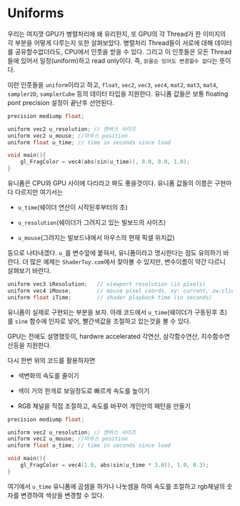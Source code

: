 # Uniforms

우리는 여지껏 GPU가 병렬처리에 왜 유리한지, 또 GPU의 각 Thread가 한 이미지의 각 부분을 어떻게 다루는지 또한 살펴보았다. 병렬처리 Thread들이 서로에 대해 데이터를 공유할수없더라도, CPU에서 인풋을 받을 수 있다. 그리고 이 인풋들은 모든 Thread들에 있어서 일정(uniform)하고 read only이다. 즉, `읽을순 있어도 변경할수 없다`는 뜻이다.

이런 인풋들을 `uniform`이라고 하고, `float`, `vec2`, `vec3`, `vec4`, `mat2`, `mat3`, `mat4`, `sampler2D`, `samplerCube` 등의 데이터 타입을 지원한다. 유니폼 값들은 보통 floating pont precision 설정이 끝난후 선언된다.

```c
precision mediump float;

uniform vec2 u_resolution; // 캔버스 사이즈
uniform vec2 u_mouse; //마우스 position
uniform float u_time; // time in seconds since load

void main(){
    gl_FragColor = vec4(abs(sin(u_time)), 0.0, 0.0, 1.0);
}
```

유니폼은 CPU와 GPU 사이에 다리라고 봐도 좋을것이다. 유니폼 값들의 이름은 구현마다 다르지만 여기서는

- `u_time`(쉐이더 연산이 시작된후부터의 초)

- `u_resolution`(쉐이더가 그려지고 있는 빌보드의 사이즈)

- `u_mouse`(그려지는 빌보드내에서 마우스의 현재 픽셀 위치값)

등으로 나타내겠다. `u_`를 변수앞에 붙혀서, 유니폼이라고 명시한다는 점도 유의하기 바란다. 더 많은 예제는 `ShaderToy.com`에서 찾아볼 수 있지만, 변수이름이 약간 다르니 살펴보기 바란다.

```c
uniform vec3 iResolution;   // viewport resolution (in pixels)
uniform vec4 iMouse;        // mouse pixel coords. xy: current, zw:click
uniform float iTime;        // shader playback time (in seconds)
```

유니폼이 실제로 구현되는 부분을 보자. 아래 코드에서 `u_time`(쉐이더가 구동된후 초)를 `sine` 함수에 인자로 넣어, 빨간색값을 조절하고 있는것을 볼 수 있다.

GPU는 전에도 설명했듯이, hardwre accelerated 각연산, 삼각함수연산, 지수함수연산등을 지원한다.

다시 한번 위의 코드를 활용하자면

- 색변화의 속도를 줄이기

- 색이 거의 한개로 보일정도로 빠르게 속도를 높이기

- RGB 채널을 직접 조절하고, 속도를 바꾸어 개인만의 패턴을 만들기

```c
precision mediump float;

uniform vec2 u_resolution; // 캔버스 사이즈
uniform vec2 u_mouse; //마우스 position
uniform float u_time; // time in seconds since load

void main(){
    gl_FragColor = vec4(1.0, abs(sin(u_time * 3.0)), 1.0, 0.3);
}
```

여기에서 `u_time` 유니폼에 곱셈을 하거나 나눗셈을 하여 속도를 조절하고 rgb채널의 숫자를 변경하여 색상을 변경할 수 있다.

